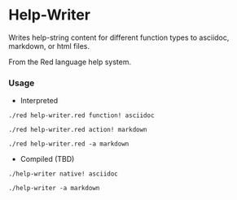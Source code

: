 # Help-Writer

Writes help-string content for different function types to asciidoc, markdown, or html files.

From the Red language help system.

### Usage

* Interpreted

```
./red help-writer.red function! asciidoc

./red help-writer.red action! markdown

./red help-writer.red -a markdown
```

* Compiled (TBD)

```
./help-writer native! asciidoc

./help-writer -a markdown
```
